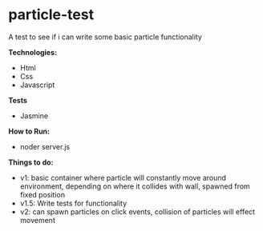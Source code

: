 # particle-test

A test to see if i can write some basic particle functionality

**Technologies:**
- Html
- Css
- Javascript
 
**Tests**
- Jasmine
 
**How to Run:**
- noder server.js


**Things to do:**
- v1: basic container where particle will constantly move around environment, depending on where it collides with wall, spawned from fixed position
- v1.5: Write tests for functionality
- v2: can spawn particles on click events, collision of particles will effect movement